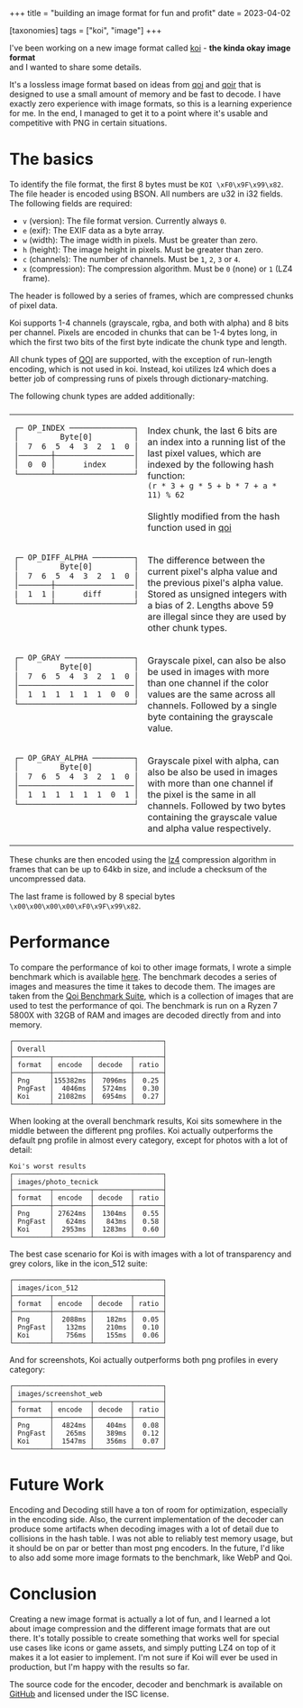 +++
title = "building an image format for fun and profit"
date = 2023-04-02

[taxonomies]
tags = ["koi", "image"]
+++

I've been working on a new image format called [koi](https://github.com/explodingcamera/koi) - **the kinda okay image format**  
and I wanted to share some details.

It's a lossless image format based on ideas from [qoi](https://phoboslab.org/log/2021/11/qoi-fast-lossless-image-compression) and [qoir](https://nigeltao.github.io/blog/2022/qoir.html) that is designed to use a small amount of memory and be fast to decode. I have exactly zero experience with image formats, so this is a learning experience for me. In the end, I managed to get it to a point where it's usable and competitive with PNG in certain situations.

# The basics

To identify the file format, the first 8 bytes must be `KOI \xF0\x9F\x99\x82`. The file header is encoded using BSON. All numbers are u32 in i32 fields. The following fields are required:

- `v` (version): The file format version. Currently always `0`.
- `e` (exif): The EXIF data as a byte array.
- `w` (width): The image width in pixels. Must be greater than zero.
- `h` (height): The image height in pixels. Must be greater than zero.
- `c` (channels): The number of channels. Must be `1`, `2`, `3` or `4`.
- `x` (compression): The compression algorithm. Must be `0` (none) or `1` (LZ4 frame).

The header is followed by a series of frames, which are compressed chunks of pixel data.

Koi supports 1-4 channels (grayscale, rgba, and both with alpha) and 8 bits per channel. Pixels are encoded in chunks that can be 1-4 bytes long, in which the first two bits of the first byte indicate the chunk type and length.

All chunk types of [QOI](https://phoboslab.org/log/2021/11/qoi-fast-lossless-image-compression) are supported, with the exception of run-length encoding, which is not used in koi. Instead, koi utilizes lz4 which does a better job of compressing runs of pixels through dictionary-matching.

The following chunk types are added additionally:

<style>
  .chunk-table {
    /* overflow: auto;
    display: flex;
    padding: 0;
    /* border: none; */ */
  }
  .chunk-table pre {
    line-height: 1.2;
    display: flex;
    justify-content: center;
  }
  .chunk-table tbody {
    display: flex;
    flex-direction: column;
  }
  .chunk-table tr {
    display: flex;
    flex-wrap: wrap;
  }
  .chunk-table td:first-child {
    flex: 1;
  }
  .chunk-table td:last-child {
    flex: 999;
    min-width: 15rem;
  }
</style>

<table class="chunk-table">
  <tr>
    <td>
      <pre><code>┌─ OP_INDEX ──────────────┐
│         Byte[0]         │
│  7  6  5  4  3  2  1  0 │
│───────┼─────────────────│
│  0  0 │      index      │
└───────┴─────────────────┘</code></pre></td>
    <td><p>
      Index chunk, the last 6 bits are an index into a running list of the last pixel values, which are indexed by the following hash function:<br/>
      <code>(r * 3 + g * 5 + b * 7 + a * 11) % 62</code><br/><br/>
      Slightly modified from the hash function used in <a href="https://qoiformat.org/qoi-specification.pdf">qoi</a>
    </p></td>
  </tr>
  <tr>
    <td>
      <pre><code>┌─ OP_DIFF_ALPHA ─────────┐
│         Byte[0]         │
│  7  6  5  4  3  2  1  0 │
│───────┼─────────────────│
|  1  1 |      diff       |
└───────┴─────────────────┘</code></pre></td>
    <td><p>
      The difference between the current pixel's alpha value and the previous pixel's alpha value. Stored as unsigned integers with a bias of 2. Lengths above 59 are illegal since they are used by other chunk types.
    </p></td>
  </tr>
  <tr>
    <td>
      <pre><code>┌─ OP_GRAY ───────────────┐
│         Byte[0]         │
│  7  6  5  4  3  2  1  0 │
│─────────────────────────│
│  1  1  1  1  1  1  0  0 │
└─────────────────────────┘</code></pre></td>
    <td><p>
      Grayscale pixel, can also be also be used in images with more than one channel if the color values are the same across all channels. Followed by a single byte containing the grayscale value.
    </p></td>
  </tr>
  <tr>
    <td>
      <pre><code>┌─ OP_GRAY_ALPHA ─────────┐
│         Byte[0]         │
│  7  6  5  4  3  2  1  0 │
│─────────────────────────│
│  1  1  1  1  1  1  0  1 │
└─────────────────────────┘</code></pre></td>
    <td><p>
      Grayscale pixel with alpha, can also be also be used in images with more than one channel if the pixel is the same in all channels. Followed by two bytes containing the grayscale value and alpha value respectively.
    </p></td>
  </tr>
</table>

These chunks are then encoded using the [lz4](https://lz4.github.io/lz4/) compression algorithm in frames that can be up to 64kb in size, and include a checksum of the uncompressed data.

The last frame is followed by 8 special bytes `\x00\x00\x00\x00\xF0\x9F\x99\x82`.

# Performance

To compare the performance of koi to other image formats, I wrote a simple benchmark which is available [here](https://github.com/explodingcamera/koi-rs/tree/main/koi-bench). The benchmark decodes a series of images and measures the time it takes to decode them. The images are taken from the [Qoi Benchmark Suite](https://qoiformat.org/benchmark/), which is a collection of images that are used to test the performance of qoi. The benchmark is run on a Ryzen 7 5800X with 32GB of RAM and images are decoded directly from and into memory.

```
┌─────────────────────────────────────┐
│ Overall                             │
├─────────┬─────────┬─────────┬───────┤
│ format  │ encode  │ decode  │ ratio │
├─────────┼─────────┼─────────┼───────┤
│ Png     │155382ms │  7096ms │  0.25 │
│ PngFast │  4046ms │  5724ms │  0.30 │
│ Koi     │ 21082ms │  6954ms │  0.27 │
└─────────┴─────────┴─────────┴───────┘
```

When looking at the overall benchmark results, Koi sits somewhere in the middle between the different png profiles. Koi actually outperforms the default png profile in almost every category, except
for photos with a lot of detail:

```
Koi's worst results
┌─────────────────────────────────────┐
│ images/photo_tecnick                │
├─────────┬─────────┬─────────┬───────┤
│ format  │ encode  │ decode  │ ratio │
├─────────┼─────────┼─────────┼───────┤
│ Png     │ 27624ms │  1304ms │  0.55 │
│ PngFast │   624ms │   843ms │  0.58 │
│ Koi     │  2953ms │  1283ms │  0.60 │
└─────────┴─────────┴─────────┴───────┘
```

The best case scenario for Koi is with images with a lot of transparency and grey colors, like in the icon_512 suite:

```
┌─────────────────────────────────────┐
│ images/icon_512                     │
├─────────┬─────────┬─────────┬───────┤
│ format  │ encode  │ decode  │ ratio │
├─────────┼─────────┼─────────┼───────┤
│ Png     │  2088ms │   182ms │  0.05 │
│ PngFast │   132ms │   210ms │  0.10 │
│ Koi     │   756ms │   155ms │  0.06 │
└─────────┴─────────┴─────────┴───────┘
```

And for screenshots, Koi actually outperforms both png profiles in every category:

```
┌─────────────────────────────────────┐
│ images/screenshot_web               │
├─────────┬─────────┬─────────┬───────┤
│ format  │ encode  │ decode  │ ratio │
├─────────┼─────────┼─────────┼───────┤
│ Png     │  4824ms │   404ms │  0.08 │
│ PngFast │   265ms │   389ms │  0.12 │
│ Koi     │  1547ms │   356ms │  0.07 │
└─────────┴─────────┴─────────┴───────┘
```

# Future Work

Encoding and Decoding still have a ton of room for optimization, especially in the encoding side. Also, the current implementation of the decoder can produce some artifacts when decoding images with a lot of detail due to collisions in the hash table. I was not able to reliably test memory usage, but it should be on par or better than most png encoders. In the future, I'd like to also add some more image formats to the benchmark, like WebP and Qoi.

# Conclusion

Creating a new image format is actually a lot of fun, and I learned a lot about image compression and the different image formats that are out there. It's totally possible to create something that works well for special use cases like icons or game assets, and simply putting LZ4 on top of it makes it a lot easier to implement. I'm not sure if Koi will ever be used in production, but I'm happy with the results so far.

The source code for the encoder, decoder and benchmark is available on [GitHub](https://github.com/explodingcamera/koi-rs) and licensed under the ISC license.
